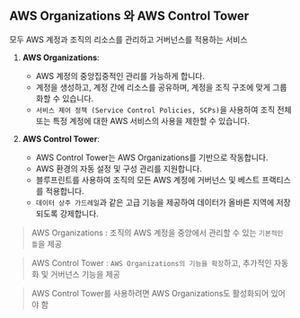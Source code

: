 ## AWS Organizations 와 AWS Control Tower
모두 AWS 계정과 조직의 리소스를 관리하고 거버넌스를 적용하는 서비스

1. **AWS Organizations**:
    - AWS 계정의 중앙집중적인 관리를 가능하게 합니다.
    - 계정을 생성하고, 계정 간에 리소스를 공유하며, 계정을 조직 구조에 맞게 그룹화할 수 있습니다.
    - `서비스 제어 정책 (Service Control Policies, SCPs)`을 사용하여 조직 전체 또는 특정 계정에 대한 AWS 서비스의 사용을 제한할 수 있습니다.


2. **AWS Control Tower**:
    - AWS Control Tower는 AWS Organizations를 기반으로 작동합니다.
    - AWS 환경의 자동 설정 및 구성 관리를 지원합니다.
    - 블루프린트를 사용하여 조직의 모든 AWS 계정에 거버넌스 및 베스트 프랙티스를 적용합니다.
    - `데이터 상주 가드레일`과 같은 고급 기능을 제공하여 데이터가 올바른 지역에 저장되도록 강제합니다.


> AWS Organizations : 조직의 AWS 계정을 중앙에서 관리할 수 있는 `기본적인 틀`을 제공

> AWS Control Tower : `AWS Organizations의 기능을 확장`하고, 추가적인 자동화 및 거버넌스 기능을 제공

> AWS Control Tower를 사용하려면 AWS Organizations도 활성화되어 있어야 함


